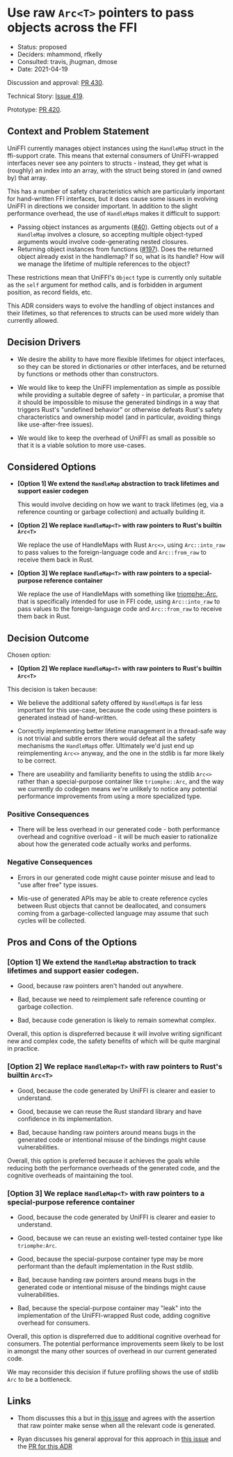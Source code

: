 # Use raw `Arc<T>` pointers to pass objects across the FFI

* Status: proposed
* Deciders: mhammond, rfkelly
* Consulted: travis, jhugman, dmose
* Date: 2021-04-19

Discussion and approval: [PR 430](https://github.com/mozilla/uniffi-rs/pull/430).

Technical Story: [Issue 419](https://github.com/mozilla/uniffi-rs/issues/419).

Prototype: [PR 420](https://github.com/mozilla/uniffi-rs/pull/420).

## Context and Problem Statement

UniFFI currently manages object instances using the `HandleMap` struct in the ffi-support crate.
This means that external consumers of UniFFI-wrapped interfaces never see
any pointers to structs - instead, they get what is (roughly) an index into
an array, with the struct being stored in (and owned by) that array.

This has a number of safety characteristics which are particularly important for
hand-written FFI interfaces, but it does cause some issues in evolving UniFFI in
directions we consider important. In addition to the slight performance overhead,
the use of `HandleMap`s makes it difficult to support:

* Passing object instances as arguments ([#40](https://github.com/mozilla/uniffi-rs/issues/40)).
  Getting objects out of a `HandleMap` involves a closure, so accepting multiple
  object-typed arguments would involve code-generating nested closures.
* Returning object instances from functions ([#197](https://github.com/mozilla/uniffi-rs/issues/197)).
  Does the returned object already exist in the handlemap? If so, what is its handle?
  How will we manage the lifetime of multiple references to the object?

These restrictions mean that UniFFI's `Object` type is currently only suitable
as the `self` argument for method calls, and is forbidden in argument position,
as record fields, etc.

This ADR considers ways to evolve the handling of object instances and their
lifetimes, so that references to structs can be used more widely than currently allowed.

## Decision Drivers

* We desire the ability to have more flexible lifetimes for object interfaces, so
  they can be stored in dictionaries or other interfaces, and be returned by
  functions or methods other than constructors.

* We would like to keep the UniFFI implementation as simple as possible while
  providing a suitable degree of safety - in particular, a promise that it
  should be impossible to misuse the generated bindings in a way that triggers
  Rust's "undefined behavior" or otherwise defeats Rust's safety
  characteristics and ownership model (and in particular, avoiding things like
  use-after-free issues).

* We would like to keep the overhead of UniFFI as small as possible so that it
  is a viable solution to more use-cases.

## Considered Options

* **[Option 1] We extend the `HandleMap` abstraction to track lifetimes and support easier codegen**

  This would involve deciding  on how we want to track lifetimes (eg, via a reference counting or garbage
  collection) and actually building it.

* **[Option 2] We replace `HandleMap<T>` with raw pointers to Rust's builtin `Arc<T>`**

  We replace the use of HandleMaps with Rust `Arc<>`, using `Arc::into_raw` to pass
  values to the foreign-language code and `Arc::from_raw` to receive them back in Rust.

* **[Option 3] We replace `HandleMap<T>` with raw pointers to a special-purpose reference container**

  We replace the use of HandleMaps with something like [triomphe::Arc](https://docs.rs/triomphe/0.1.2/triomphe/),
  that is specifically intended for use in FFI code, using `Arc::into_raw` to pass values to the foreign-language
  code and `Arc::from_raw` to receive them back in Rust.

## Decision Outcome

Chosen option:

* **[Option 2] We replace `HandleMap<T>` with raw pointers to Rust's builtin `Arc<T>`**

This decision is taken because:

* We believe the additional safety offered by `HandleMap`s is far less
  important for this use-case, because the code using these pointers is
  generated instead of hand-written.

* Correctly implementing better lifetime management in a thread-safe way is not
  trivial and subtle errors there would defeat all the safety mechanisms the
  `HandleMap`s offer. Ultimately we'd just end up reimplementing `Arc<>` anyway,
  and the one in the stdlib is far more likely to be correct.

* There are useability and familiarity benefits to using the stdlib `Arc<>` rather
  than a special-purpose container like `triomphe::Arc`, and the way we currently
  do codegen means we're unlikely to notice any potential performance improvements
  from using a more specialized type.

### Positive Consequences

* There will be less overhead in our generated code - both performance overhead
  and cognitive overload - it will be much easier to rationalize about how
  the generated code actually works and performs.

### Negative Consequences

* Errors in our generated code might cause pointer misuse and lead to "use
  after free" type issues.

* Mis-use of generated APIs may be able to create reference cycles between Rust
  objects that cannot be deallocated, and consumers coming from a garbage-collected
  language may assume that such cycles will be collected.

## Pros and Cons of the Options

### [Option 1] We extend the `HandleMap` abstraction to track lifetimes and support easier codegen.

* Good, because raw pointers aren't handed out anywhere.

* Bad, because we need to reimplement safe reference counting or garbage
  collection.

* Bad, because code generation is likely to remain somewhat complex.

Overall, this option is dispreferred because it will involve writing significant new and complex code,
the safety benefits of which will be quite marginal in practice.

### [Option 2] We replace `HandleMap<T>` with raw pointers to Rust's builtin `Arc<T>`

* Good, because the code generated by UniFFI is clearer and easier to understand.

* Good, because we can reuse the Rust standard library and have confidence in
  its implementation.

* Bad, because handing raw pointers around means bugs in the generated code or
  intentional misuse of the bindings might cause vulnerabilities.

Overall, this option is preferred because it achieves the goals while reducing both the
performance overheads of the generated code, and the cognitive overheads of maintaining
the tool.

### [Option 3] We replace `HandleMap<T>` with raw pointers to a special-purpose reference container

* Good, because the code generated by UniFFI is clearer and easier to understand.

* Good, because we can reuse an existing well-tested container type like `triomphe:Arc`.

* Good, because the special-purpose container type may be more performant than the
  default implementation in the Rust stdlib.

* Bad, because handing raw pointers around means bugs in the generated code or
  intentional misuse of the bindings might cause vulnerabilities.

* Bad, because the special-purpose container may "leak" into the implementation of the UniFFI-wrapped
  Rust code, adding cognitive overhead for consumers.

Overall, this option is dispreferred due to additional cognitive overhead for consumers.
The potential performance improvements seem likely to be lost in amongst the many other
sources of overhead in our current generated code.

We may reconsider this decision if future profiling shows the use of stdlib `Arc` to be a bottleneck.

## Links

* Thom discusses this a but in [this issue](https://github.com/mozilla/uniffi-rs/issues/244)
  and agrees with the assertion that raw pointer make sense when all
  the relevant code is generated.

* Ryan discusses his general approval for this approach in [this issue](https://github.com/mozilla/uniffi-rs/issues/419)
  and the [PR for this ADR](https://github.com/mozilla/uniffi-rs/pull/430)
